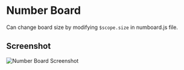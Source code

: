 Number Board
============

Can change board size by modifying `$scope.size` in numboard.js file.

Screenshot
----------
![Number Board Screenshot](https://raw.github.com/LeeSanghoon/number-board/master/numboard.png)

